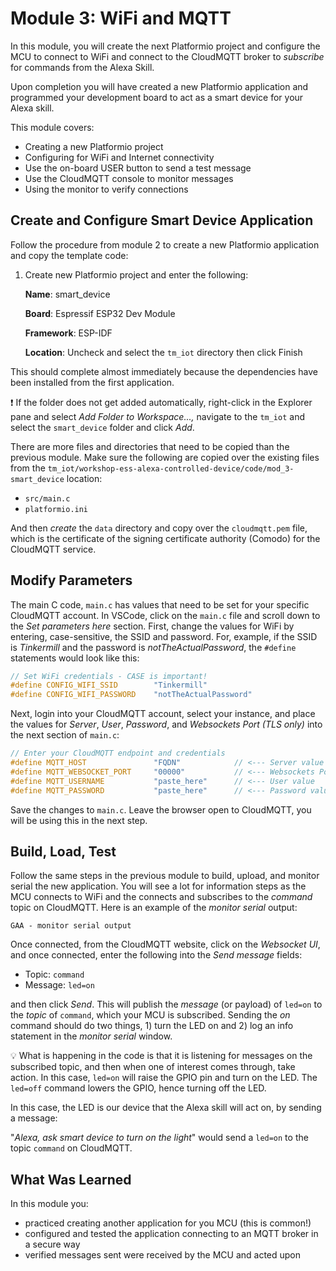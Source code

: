 # Module 3: WiFi and MQTT

In this module, you will create the next Platformio project and configure the MCU to connect to WiFi and connect to the CloudMQTT broker to *subscribe* for commands from the Alexa Skill.

Upon completion you will have created a new Platformio application and programmed your development board to act as a smart device for your Alexa skill.

This module covers:

* Creating a new Platformio project
* Configuring for WiFi and Internet connectivity
* Use the on-board USER button to send a test message
* Use the CloudMQTT console to monitor messages
* Using the monitor to verify connections

## Create and Configure Smart Device Application

Follow the procedure from module 2 to create a new Platformio application and copy the template code:

1. Create new Platformio project and enter the following:

   **Name**: smart_device

   **Board**: Espressif ESP32 Dev Module

   **Framework**: ESP-IDF

   **Location**: Uncheck and select the `tm_iot` directory then click Finish

This should complete almost immediately because the dependencies have been installed from the first application.

❗️ If the folder does not get added automatically, right-click in the Explorer pane and select *Add Folder to Workspace...,* navigate to the `tm_iot` and select the `smart_device` folder and click *Add*.

There are more files and directories that need to be copied than the previous module. Make sure the following are copied over the existing files from the `tm_iot/workshop-ess-alexa-controlled-device/code/mod_3-smart_device` location:

* `src/main.c`
* `platformio.ini`

And then *create* the `data` directory and copy over the `cloudmqtt.pem` file, which is the certificate of the signing certificate authority (Comodo) for the CloudMQTT service.

## Modify Parameters

The main C code, `main.c` has values that need to be set for your specific CloudMQTT account. In VSCode, click on the `main.c` file and scroll down to the *Set parameters here* section. First, change the values for WiFi by entering, case-sensitive, the SSID and password. For, example, if the SSID is *Tinkermill* and the password is *notTheActualPassword*, the `#define` statements would look like this:

```c
// Set WiFi credentials - CASE is important!
#define CONFIG_WIFI_SSID        "Tinkermill"
#define CONFIG_WIFI_PASSWORD    "notTheActualPassword"
```

Next, login into your CloudMQTT account, select your instance, and place the values for *Server*, *User*, *Password*, and *Websockets Port (TLS only)* into the next section of `main.c`:

```c
// Enter your CloudMQTT endpoint and credentials
#define MQTT_HOST               "FQDN"            // <--- Server value
#define MQTT_WEBSOCKET_PORT     "00000"           // <--- Websockets Port (TLS only) value
#define MQTT_USERNAME           "paste_here"      // <--- User value
#define MQTT_PASSWORD           "paste_here"      // <--- Password value
```

Save the changes to `main.c`. Leave the browser open to CloudMQTT, you will be using this in the next step.

## Build, Load, Test

Follow the same steps in the previous module to build, upload, and monitor serial the new application. You will see a lot for information steps as the MCU connects to WiFi and the connects and subscribes to the *command* topic on CloudMQTT. Here is an example of the *monitor serial* output:

```
GAA - monitor serial output
```

Once connected, from the CloudMQTT website, click on the *Websocket UI*, and once connected, enter the following into the *Send message* fields:

* Topic: `command`
* Message: `led=on`

and then click *Send*. This will publish the *message* (or payload) of `led=on` to the *topic* of `command`, which your MCU is subscribed. Sending the *on* command should do two things, 1) turn the LED on and 2) log an info statement in the *monitor serial* window.

:bulb: What is happening in the code is that it is listening for messages on the subscribed topic, and then when one of interest comes through, take action. In this case, `led=on` will raise the GPIO pin and turn on the LED. The `led=off` command lowers the GPIO, hence turning off the LED.

In this case, the LED is our device that the Alexa skill will act on, by sending a message:

"*Alexa, ask smart device to turn on the light*" would send a `led=on` to the topic `command` on CloudMQTT.

## What Was Learned

In this module you:

* practiced creating another application for you MCU (this is common!)
* configured and tested the application connecting to an MQTT broker in a secure way
* verified messages sent were received by the MCU and acted upon

